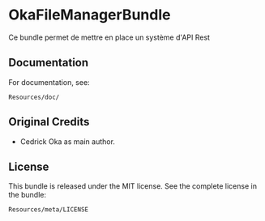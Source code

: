 OkaFileManagerBundle
====================

Ce bundle permet de mettre en place un système d'API Rest

Documentation
-------------

For documentation, see:

    Resources/doc/

Original Credits
----------------

* Cedrick Oka as main author.

License
-------

This bundle is released under the MIT license. See the complete license in the
bundle:

    Resources/meta/LICENSE